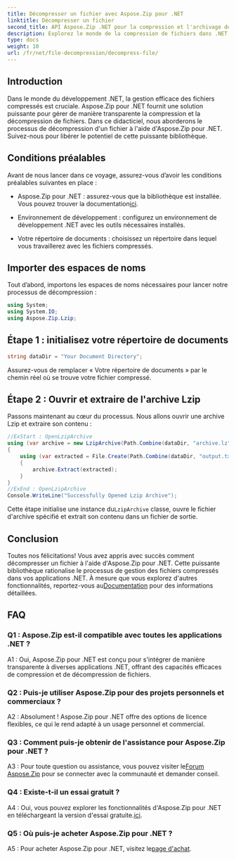 ```yaml
---
title: Décompresser un fichier avec Aspose.Zip pour .NET
linktitle: Décompresser un fichier
second_title: API Aspose.Zip .NET pour la compression et l'archivage de fichiers
description: Explorez le monde de la compression de fichiers dans .NET avec Aspose.Zip. Apprenez l'art de décompresser des fichiers sans effort.
type: docs
weight: 10
url: /fr/net/file-decompression/decompress-file/
---
```

## Introduction

Dans le monde du développement .NET, la gestion efficace des fichiers compressés est cruciale. Aspose.Zip pour .NET fournit une solution puissante pour gérer de manière transparente la compression et la décompression de fichiers. Dans ce didacticiel, nous aborderons le processus de décompression d'un fichier à l'aide d'Aspose.Zip pour .NET. Suivez-nous pour libérer le potentiel de cette puissante bibliothèque.

## Conditions préalables

Avant de nous lancer dans ce voyage, assurez-vous d’avoir les conditions préalables suivantes en place :

-  Aspose.Zip pour .NET : assurez-vous que la bibliothèque est installée. Vous pouvez trouver la documentation[ici](https://reference.aspose.com/zip/net/).

- Environnement de développement : configurez un environnement de développement .NET avec les outils nécessaires installés.

- Votre répertoire de documents : choisissez un répertoire dans lequel vous travaillerez avec les fichiers compressés.

## Importer des espaces de noms

Tout d’abord, importons les espaces de noms nécessaires pour lancer notre processus de décompression :

```csharp
using System;
using System.IO;
using Aspose.Zip.Lzip;
```

## Étape 1 : initialisez votre répertoire de documents

```csharp
string dataDir = "Your Document Directory";
```

Assurez-vous de remplacer « Votre répertoire de documents » par le chemin réel où se trouve votre fichier compressé.

## Étape 2 : Ouvrir et extraire de l'archive Lzip

Passons maintenant au cœur du processus. Nous allons ouvrir une archive Lzip et extraire son contenu :

```csharp
//ExStart : OpenLzipArchive
using (var archive = new LzipArchive(Path.Combine(dataDir, "archive.lz")))
{
    using (var extracted = File.Create(Path.Combine(dataDir, "output.txt")))
    {
        archive.Extract(extracted);
    }
}
//ExEnd : OpenLzipArchive
Console.WriteLine("Successfully Opened Lzip Archive");
```

 Cette étape initialise une instance du`LzipArchive` classe, ouvre le fichier d'archive spécifié et extrait son contenu dans un fichier de sortie.

## Conclusion

 Toutes nos félicitations! Vous avez appris avec succès comment décompresser un fichier à l'aide d'Aspose.Zip pour .NET. Cette puissante bibliothèque rationalise le processus de gestion des fichiers compressés dans vos applications .NET. À mesure que vous explorez d'autres fonctionnalités, reportez-vous au[Documentation](https://reference.aspose.com/zip/net/) pour des informations détaillées.

## FAQ

### Q1 : Aspose.Zip est-il compatible avec toutes les applications .NET ?

A1 : Oui, Aspose.Zip pour .NET est conçu pour s'intégrer de manière transparente à diverses applications .NET, offrant des capacités efficaces de compression et de décompression de fichiers.

### Q2 : Puis-je utiliser Aspose.Zip pour des projets personnels et commerciaux ?

A2 : Absolument ! Aspose.Zip pour .NET offre des options de licence flexibles, ce qui le rend adapté à un usage personnel et commercial.

### Q3 : Comment puis-je obtenir de l'assistance pour Aspose.Zip pour .NET ?

A3 : Pour toute question ou assistance, vous pouvez visiter le[Forum Aspose.Zip](https://forum.aspose.com/c/zip/37) pour se connecter avec la communauté et demander conseil.

### Q4 : Existe-t-il un essai gratuit ?

 A4 : Oui, vous pouvez explorer les fonctionnalités d'Aspose.Zip pour .NET en téléchargeant la version d'essai gratuite.[ici](https://releases.aspose.com/).

### Q5 : Où puis-je acheter Aspose.Zip pour .NET ?

 A5 : Pour acheter Aspose.Zip pour .NET, visitez le[page d'achat](https://purchase.aspose.com/buy).